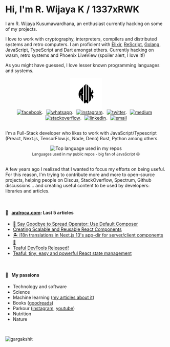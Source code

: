 # Hi, I'm R. Wijaya K / 1337xRWK

I am R. Wijaya Kusumawardhana, an enthusiast currently hacking on some of my projects.

I love to work with cryptography, interpreters, compilers and distributed
systems and retro computers. I am proficient with [Elixir](https://elixir-lang.org),
[ReScript](https://rescript-lang.org), [Golang](https://golang.org), JavaScript,
TypeScript and Dart amongst others. Currently hacking on wasm, retro systems and
Phoenix LiveView (spoiler alert, I love it!)

As you might have guessed, I love lesser known programming languages and
systems.

<p align="center">
  <a href="https://aralroca.com">
    <img width="100" src="https://raw.githubusercontent.com/1337xRWK/1337xRWK/main/rwk-logo.png" alt="logo" />
  </a>
</p>

<p align="center" style="margin: -20px 0 30px">
   <a href="#facebook" target="_blank" style='margin-right:10px'>
    <img align="center" src="https://cdn.jsdelivr.net/npm/simple-icons@3.0.1/icons/facebook.svg" alt="facebook" height="22px" width="22px" />
  </a>

   <a href="#whatsapp" target="_blank" style='margin-right:10px'>
    <img align="center" src="https://cdn.jsdelivr.net/npm/simple-icons@3.0.1/icons/whatsapp.svg" alt="whatsapp" height="22px" width="22px" />
  </a>

   <a href="#instagram" target="_blank" style='margin-right:10px'>
    <img align="center" src="https://cdn.jsdelivr.net/npm/simple-icons@3.0.1/icons/instagram.svg" alt="instagram" height="22px" width="22px" />
  </a>

   <a href="#twitter" target="_blank" style='margin-right:10px'>
    <img align="center" src="https://cdn.jsdelivr.net/npm/simple-icons@3.0.1/icons/twitter.svg" alt="twitter" height="22px" width="22px" />
  </a>

<a href="#medium" target="_blank" style='margin-right:10px'>
    <img align="center" src="https://cdn.jsdelivr.net/npm/simple-icons@3.0.1/icons/medium.svg" alt="medium" height="22px" width="22px" />
  </a>

  <a href="#stackoverflow" target="_blank" style='margin-right:10px'>
    <img align="center" src="https://cdn.jsdelivr.net/npm/simple-icons@3.0.1/icons/stackoverflow.svg" alt="stackoverflow" height="22px" width="22px" />
  </a>

  <a href="#linkedin" target="_blank" style='margin-right:10px'>
    <img align="center" src="https://cdn.jsdelivr.net/npm/simple-icons@3.0.1/icons/linkedin.svg" alt="linkedin" height="22px" width="22px" />
  </a>

  <a href="mailto:contact@aralroca.com" target="_blank">
    <img align="center" src="https://cdn.jsdelivr.net/npm/simple-icons@3.0.1/icons/protonmail.svg" alt="email" height="22px" width="22px" />
  </a>
</p>

I'm a Full-Stack developer who likes to work with JavaScript/Typescript (Preact, Next.js, TensorFlow.js, Node, Deno) Rust, Python among others. 

<div align="center">
  <img width="" src="https://github-readme-stats.vercel.app/api/top-langs/?username=aralroca&layout=compact&hide_title=1&card_width=300" alt="Top language used in my repos" />
  <br />
  <small>Languages used in my public repos - big fan of JavaScript 😛</small>
  <br />
  <br />
</div>

A few years ago I realized that I wanted to focus my efforts on being useful. For this reason, I'm trying to contribute more and more to open-source projects, helping people on Discus, StackOverflow, Spectrum, Github discussions... and creating useful content to be used by developers: libraries and articles. 

<br />

#### 📖 &nbsp;&nbsp;[aralroca.com](https://aralroca.com): Last 5 articles
 
* [👋 Say Goodbye to Spread Operator: Use Default Composer](https://aralroca.com/blog/default-composer) 
* [Creating Scalable and Reusable React Components](https://aralroca.com/blog/creating-scalable-and-reusable-react-components) 
* [🏝️ i18n translations in Next.js 13's app-dir for server/client components 🌊](https://aralroca.com/blog/i18n-translations-nextjs-13-app-dir) 
* [Teaful DevTools Released!](https://aralroca.com/blog/teaful-devtools) 
* [Teaful: tiny, easy and powerful React state management](https://aralroca.com/blog/teaful)

<br />

#### 🧡 &nbsp;&nbsp;My passions

* Technology and software
* Science 
* Machine learning ([my articles about it](https://aralroca.com/blog?q=machine-learning))
* Books ([goodreads](https://www.goodreads.com/user/show/32447157-aral-roca-gomez))
* Parkour ([instagram](https://www.instagram.com/aralroca/), [youtube](http://youtube.com/aralroca))
* Nutrition
* Nature

<br />
<p align="left">
  <img
    src="https://komarev.com/ghpvc/?username=1337xRWK"
    alt="gargakshit"
  />
</p>
